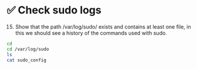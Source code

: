 # ✅ Check sudo logs

15. Show that the path /var/log/sudo/ exists and contains at least one file, in this we should see a history of the commands used with sudo.

```sh
cd
cd /var/log/sudo
ls
cat sudo_config
```
